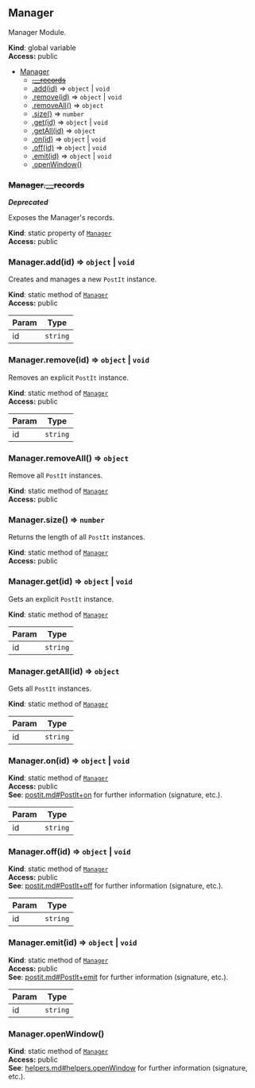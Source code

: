 <a name="Manager"></a>
## Manager
Manager Module.

**Kind**: global variable  
**Access:** public  

* [Manager](#Manager)
  * ~~[.__records](#Manager.__records)~~
  * [.add(id)](#Manager.add) ⇒ <code>object</code> &#124; <code>void</code>
  * [.remove(id)](#Manager.remove) ⇒ <code>object</code> &#124; <code>void</code>
  * [.removeAll()](#Manager.removeAll) ⇒ <code>object</code>
  * [.size()](#Manager.size) ⇒ <code>number</code>
  * [.get(id)](#Manager.get) ⇒ <code>object</code> &#124; <code>void</code>
  * [.getAll(id)](#Manager.getAll) ⇒ <code>object</code>
  * [.on(id)](#Manager.on) ⇒ <code>object</code> &#124; <code>void</code>
  * [.off(id)](#Manager.off) ⇒ <code>object</code> &#124; <code>void</code>
  * [.emit(id)](#Manager.emit) ⇒ <code>object</code> &#124; <code>void</code>
  * [.openWindow()](#Manager.openWindow)

<a name="Manager.__records"></a>
### ~~Manager.__records~~
***Deprecated***

Exposes the Manager's records.

**Kind**: static property of <code>[Manager](#Manager)</code>  
**Access:** public  
<a name="Manager.add"></a>
### Manager.add(id) ⇒ <code>object</code> &#124; <code>void</code>
Creates and manages a new `PostIt` instance.

**Kind**: static method of <code>[Manager](#Manager)</code>  
**Access:** public  

| Param | Type |
| --- | --- |
| id | <code>string</code> | 

<a name="Manager.remove"></a>
### Manager.remove(id) ⇒ <code>object</code> &#124; <code>void</code>
Removes an explicit `PostIt` instance.

**Kind**: static method of <code>[Manager](#Manager)</code>  
**Access:** public  

| Param | Type |
| --- | --- |
| id | <code>string</code> | 

<a name="Manager.removeAll"></a>
### Manager.removeAll() ⇒ <code>object</code>
Remove all `PostIt` instances.

**Kind**: static method of <code>[Manager](#Manager)</code>  
**Access:** public  
<a name="Manager.size"></a>
### Manager.size() ⇒ <code>number</code>
Returns the length of all `PostIt` instances.

**Kind**: static method of <code>[Manager](#Manager)</code>  
**Access:** public  
<a name="Manager.get"></a>
### Manager.get(id) ⇒ <code>object</code> &#124; <code>void</code>
Gets an explicit `PostIt` instance.

**Kind**: static method of <code>[Manager](#Manager)</code>  

| Param | Type |
| --- | --- |
| id | <code>string</code> | 

<a name="Manager.getAll"></a>
### Manager.getAll(id) ⇒ <code>object</code>
Gets all `PostIt` instances.

**Kind**: static method of <code>[Manager](#Manager)</code>  

| Param | Type |
| --- | --- |
| id | <code>string</code> | 

<a name="Manager.on"></a>
### Manager.on(id) ⇒ <code>object</code> &#124; <code>void</code>
**Kind**: static method of <code>[Manager](#Manager)</code>  
**Access:** public  
**See**: [postit.md#PostIt+on](postit.md#PostIt+on) for further information (signature, etc.).  

| Param | Type |
| --- | --- |
| id | <code>string</code> | 

<a name="Manager.off"></a>
### Manager.off(id) ⇒ <code>object</code> &#124; <code>void</code>
**Kind**: static method of <code>[Manager](#Manager)</code>  
**Access:** public  
**See**: [postit.md#PostIt+off](postit.md#PostIt+off) for further information (signature, etc.).  

| Param | Type |
| --- | --- |
| id | <code>string</code> | 

<a name="Manager.emit"></a>
### Manager.emit(id) ⇒ <code>object</code> &#124; <code>void</code>
**Kind**: static method of <code>[Manager](#Manager)</code>  
**Access:** public  
**See**: [postit.md#PostIt+emit](postit.md#PostIt+emit) for further information (signature, etc.).  

| Param | Type |
| --- | --- |
| id | <code>string</code> | 

<a name="Manager.openWindow"></a>
### Manager.openWindow()
**Kind**: static method of <code>[Manager](#Manager)</code>  
**Access:** public  
**See**: [helpers.md#helpers.openWindow](helpers.md#helpers.openWindow) for further information (signature, etc.).  
